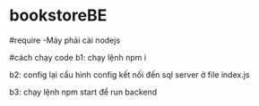 # bookstoreBE

#require
-Máy phải cài nodejs

#cách chạy code
b1: chạy lệnh npm i

b2: config lại cấu hình config kết nối đến sql server ở file index.js

b3: chạy lệnh npm start để run backend
